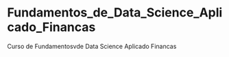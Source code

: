 # Fundamentos_de_Data_Science_Aplicado_Financas
 Curso de Fundamentosvde Data Science Aplicado Financas
